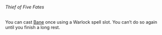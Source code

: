 ###### Thief of Five Fates

You can cast [Bane](#Bane_bane) once using a Warlock spell slot.
You can’t do so again until you finish a long rest.

